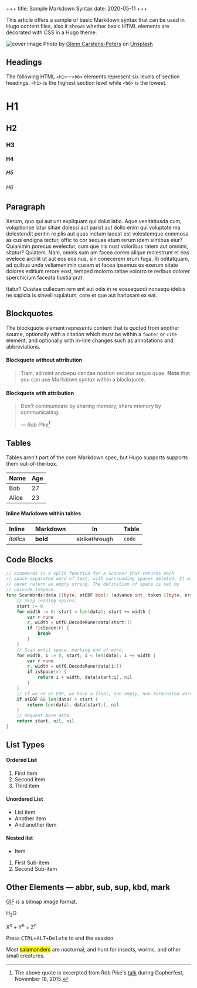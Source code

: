 +++
title: Sample Markdown Syntax
date: 2020-05-11
+++

This article offers a sample of basic Markdown syntax that can be used in Hugo content files, also it shows whether basic HTML elements are decorated with CSS in a Hugo theme.

![cover image](/static/img/glenn-carstens-peters-npxXWgQ33ZQ-unsplash.jpg)
<span>Photo by <a href="https://unsplash.com/@glenncarstenspeters?utm_source=unsplash&amp;utm_medium=referral&amp;utm_content=creditCopyText">Glenn Carstens-Peters</a> on <a href="https://unsplash.com/@glenncarstenspeters?utm_source=unsplash&amp;utm_medium=referral&amp;utm_content=creditCopyText">Unsplash</a></span>

## Headings

The following HTML `<h1>`—`<h6>` elements represent six levels of section headings. `<h1>` is the highest section level while `<h6>` is the lowest.

<!--more-->

# H1

## H2

### H3

#### H4

##### H5

###### H6

## Paragraph

Xerum, quo qui aut unt expliquam qui dolut labo. Aque venitatiusda cum, voluptionse latur sitiae dolessi aut parist aut dollo enim qui voluptate ma dolestendit peritin re plis aut quas inctum laceat est volestemque commosa as cus endigna tectur, offic to cor sequas etum rerum idem sintibus eiur? Quianimin porecus evelectur, cum que nis nust voloribus ratem aut omnimi, sitatur? Quiatem. Nam, omnis sum am facea corem alique molestrunt et eos evelece arcillit ut aut eos eos nus, sin conecerem erum fuga. Ri oditatquam, ad quibus unda veliamenimin cusam et facea ipsamus es exerum sitate dolores editium rerore eost, temped molorro ratiae volorro te reribus dolorer sperchicium faceata tiustia prat.

Itatur? Quiatae cullecum rem ent aut odis in re eossequodi nonsequ idebis ne sapicia is sinveli squiatum, core et que aut hariosam ex eat.

## Blockquotes

The blockquote element represents content that is quoted from another source, optionally with a citation which must be within a `footer` or `cite` element, and optionally with in-line changes such as annotations and abbreviations.

#### Blockquote without attribution

> Tiam, ad mint andaepu dandae nostion secatur sequo quae.
> **Note** that you can use _Markdown syntax_ within a blockquote.

#### Blockquote with attribution

> Don't communicate by sharing memory, share memory by communicating.</p>
> — <cite>Rob Pike[^1]</cite>

[^1]: The above quote is excerpted from Rob Pike's [talk](https://www.youtube.com/watch?v=PAAkCSZUG1c) during Gopherfest, November 18, 2015.

## Tables

Tables aren't part of the core Markdown spec, but Hugo supports supports them out-of-the-box.

| Name  | Age |
| ----- | --- |
| Bob   | 27  |
| Alice | 23  |

#### Inline Markdown within tables

| Inline&nbsp;&nbsp;&nbsp; | Markdown&nbsp;&nbsp;&nbsp; | In&nbsp;&nbsp;&nbsp;                | Table  |
| ------------------------ | -------------------------- | ----------------------------------- | ------ |
| _italics_                | **bold**                   | ~~strikethrough~~&nbsp;&nbsp;&nbsp; | `code` |

## Code Blocks

```go
// ScanWords is a split function for a Scanner that returns each
// space-separated word of text, with surrounding spaces deleted. It will
// never return an empty string. The definition of space is set by
// unicode.IsSpace.
func ScanWords(data []byte, atEOF bool) (advance int, token []byte, err error) {
	// Skip leading spaces.
	start := 0
	for width := 0; start < len(data); start += width {
		var r rune
		r, width = utf8.DecodeRune(data[start:])
		if !isSpace(r) {
			break
		}
	}
	// Scan until space, marking end of word.
	for width, i := 0, start; i < len(data); i += width {
		var r rune
		r, width = utf8.DecodeRune(data[i:])
		if isSpace(r) {
			return i + width, data[start:i], nil
		}
	}
	// If we're at EOF, we have a final, non-empty, non-terminated word. Return it.
	if atEOF && len(data) > start {
		return len(data), data[start:], nil
	}
	// Request more data.
	return start, nil, nil
}
```

## List Types

#### Ordered List

1. First item
2. Second item
3. Third item

#### Unordered List

-   List item
-   Another item
-   And another item

#### Nested list

-   Item

1. First Sub-item
2. Second Sub-item

## Other Elements — abbr, sub, sup, kbd, mark

<abbr title="Graphics Interchange Format">GIF</abbr> is a bitmap image format.

H<sub>2</sub>O

X<sup>n</sup> + Y<sup>n</sup> = Z<sup>n</sup>

Press <kbd><kbd>CTRL</kbd>+<kbd>ALT</kbd>+<kbd>Delete</kbd></kbd> to end the session.

Most <mark>salamanders</mark> are nocturnal, and hunt for insects, worms, and other small creatures.
